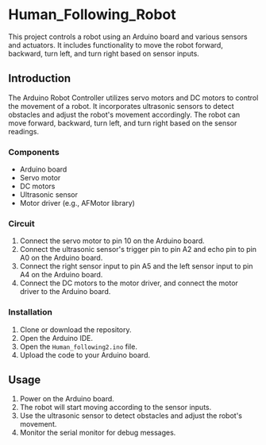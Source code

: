# Human_Following_Robot

This project controls a robot using an Arduino board and various sensors and actuators. It includes functionality to move the robot forward, backward, turn left, and turn right based on sensor inputs.


## Introduction

The Arduino Robot Controller utilizes servo motors and DC motors to control the movement of a robot. It incorporates ultrasonic sensors to detect obstacles and adjust the robot's movement accordingly. The robot can move forward, backward, turn left, and turn right based on the sensor readings.


### Components

- Arduino board
- Servo motor
- DC motors
- Ultrasonic sensor
- Motor driver (e.g., AFMotor library)

### Circuit

1. Connect the servo motor to pin 10 on the Arduino board.
2. Connect the ultrasonic sensor's trigger pin to pin A2 and echo pin to pin A0 on the Arduino board.
3. Connect the right sensor input to pin A5 and the left sensor input to pin A4 on the Arduino board.
4. Connect the DC motors to the motor driver, and connect the motor driver to the Arduino board.

### Installation

1. Clone or download the repository.
2. Open the Arduino IDE.
3. Open the `Human_following2.ino` file.
4. Upload the code to your Arduino board.

## Usage

1. Power on the Arduino board.
2. The robot will start moving according to the sensor inputs.
3. Use the ultrasonic sensor to detect obstacles and adjust the robot's movement.
4. Monitor the serial monitor for debug messages.


